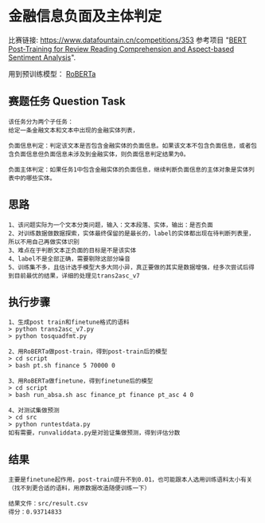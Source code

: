 # 金融信息负面及主体判定 

比赛链接: https://www.datafountain.cn/competitions/353
参考项目 "[BERT Post-Training for Review Reading Comprehension and Aspect-based Sentiment Analysis](https://github.com/howardhsu/BERT-for-RRC-ABSA)".

用到预训练模型： [RoBERTa](https://github.com/brightmart/roberta_zh)

## 赛题任务 Question Task
```
该任务分为两个子任务：
给定一条金融文本和文本中出现的金融实体列表，

负面信息判定：判定该文本是否包含金融实体的负面信息。如果该文本不包含负面信息，或者包含负面信息但负面信息未涉及到金融实体，则负面信息判定结果为0。

负面主体判定：如果任务1中包含金融实体的负面信息，继续判断负面信息的主体对象是实体列表中的哪些实体。
```
## 思路
```
1、该问题实际为一个文本分类问题，输入：文本段落、实体，输出：是否负面
2、对训练数据做数据探索，实体最终保留的是最长的，label的实体都出现在待判断列表里，所以不用自己再做实体识别
3、难点在于判断文本正负面的目标是不是该实体
4、label不是全部正确，需要剔除这部分噪音
5、训练集不多，且估计选手模型大多大同小异，真正要做的其实是数据增强，经多次尝试后得到目前最优的结果，详细的处理见trans2asc_v7
```
## 执行步骤
```
1、生成post train和finetune格式的语料
> python trans2asc_v7.py 
> python tosquadfmt.py

2、用RoBERTa做post-train，得到post-train后的模型
> cd script
> bash pt.sh finance 5 70000 0 

3、用RoBERTa做finetune，得到finetune后的模型
> cd script
> bash run_absa.sh asc finance_pt finance pt_asc 4 0 

4、对测试集做预测
> cd src
> python runtestdata.py
如有需要，runvaliddata.py是对验证集做预测，得到评估分数
```

## 结果
```
主要是finetune起作用，post-train提升不到0.01，也可能跟本人选用训练语料太小有关（找不到更合适的语料，用原数据改造随便训练一下）

结果文件：src/result.csv  
得分：0.93714833
```
